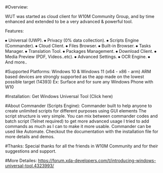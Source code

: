 #Overview:

WUT was started as cloud client for W10M Community Group, and by time enhanced and extended to be a very advanced & powerful tool.

Features:

⦁ Universal (UWP).
⦁ Privacy (0% data collection).
⦁ Scripts Engine (Commander).
⦁ Cloud Client.
⦁ Files Browser.
⦁ Built-in Browser.
⦁ Tasks Manager.
⦁ Translation Tool.
⦁ Packages Management.
⦁ Download Client.
⦁ Media Preview (PDF, Videos..etc).
⦁ Advanced Settings.
⦁ OCR Engine.
⦁ And more..

#Supported Platforms:
Windows 10 & Windows 11 (x64 - x86 - arm)
ARM based devices are strongly supported as the app made on the lowest possible target (14393)
Ex: Surface and for sure any Windows Phone with W10

#Installation:
Get Windows Universal Tool (Click here)


#About Commander (Scripts Engine):
Commander built to help anyone to create unlimited scripts for different purposes using GUI elements
The script structure is very simple.
You can mix between commander codes and batch script (Telnet required) to get more advanced usage
I tried to add commands as much as I can to make it more usable.
Commander can be used like Automate.
Checkout the documentation with the installation file for more details and demos.

#Thanks:
Special thanks for all the friends in W10M Community and for their suggestions and support.


#More Detailes:
https://forum.xda-developers.com/t/introducing-windows-universal-tool.4323993/
